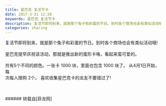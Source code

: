 ```yaml
---
title: 星巴克 复活节卡
date: 2017-3-31 12:20
keywords: 星巴克 复活节卡
description: 复活节即将到来，就是那个兔子和彩蛋的节日。到时各个商场也会有类似活动哦!星巴克提早庆祝该活动，那就是推出新的蛋形卡咯，看起来蛮可爱的。共有5个不同的颜色。一张卡 1000 块，里面也包含 1000 块了。 从4月1日开始，每次每人限购 2个。 喜欢收集星巴克卡的龙友不要错过了!
categories: sharing
---
```

<td class="t_f" id="postmessage_633920">

复活节即将到来，就是那个兔子和彩蛋的节日。到时各个商场也会有类似活动哦!<br/>
<br/>
星巴克提早庆祝该活动，那就是推出新的蛋形卡咯，看起来蛮可爱的。<br/>
<br/>
共有5个不同的颜色。一张卡 1000 块，里面也包含 1000 块了。 从4月1日开始，每<br/>
次每人限购 2个。 喜欢收集星巴克卡的龙友不要错过了!<br/>
<br/>
<br/>
<img alt="" border="0" class="zoom" data-cf-modified-592d3735a22cbc277263a393-="" file="http://aws1568995.flw.ph/data/appbyme/upload/image/201703/31/OkFVhFI247VM.jpg" id="aimg_qYbj9" lazyloadthumb="1" onclick="" onmouseover="" src="http://aws1568995.flw.ph/data/appbyme/upload/image/201703/31/OkFVhFI247VM.jpg"/><br/>
</td>
###### 转载自[菲龙网]